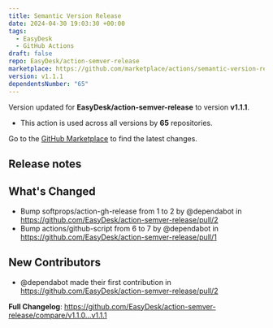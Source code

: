 ```yaml
---
title: Semantic Version Release
date: 2024-04-30 19:03:30 +00:00
tags:
  - EasyDesk
  - GitHub Actions
draft: false
repo: EasyDesk/action-semver-release
marketplace: https://github.com/marketplace/actions/semantic-version-release
version: v1.1.1
dependentsNumber: "65"
---
```



Version updated for **EasyDesk/action-semver-release** to version **v1.1.1**.
- This action is used across all versions by **65** repositories.

Go to the [GitHub Marketplace](https://github.com/marketplace/actions/semantic-version-release) to find the latest changes.

## Release notes

## What's Changed
* Bump softprops/action-gh-release from 1 to 2 by @dependabot in https://github.com/EasyDesk/action-semver-release/pull/2
* Bump actions/github-script from 6 to 7 by @dependabot in https://github.com/EasyDesk/action-semver-release/pull/1

## New Contributors
* @dependabot made their first contribution in https://github.com/EasyDesk/action-semver-release/pull/2

**Full Changelog**: https://github.com/EasyDesk/action-semver-release/compare/v1.1.0...v1.1.1
